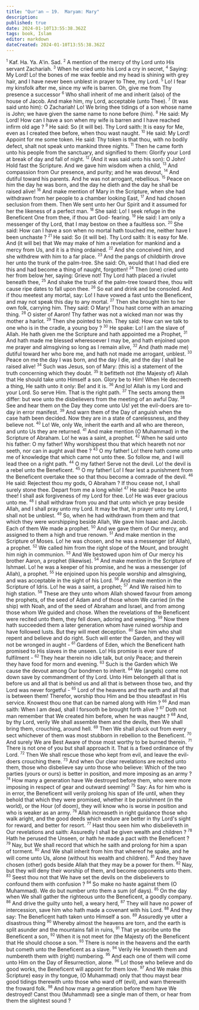 ```yaml
---
title: "Qur'an — 19.  Maryam: Mary"
description: 
published: true
date: 2024-01-10T13:55:38.362Z
tags: book, Islam
editor: markdown
dateCreated: 2024-01-10T13:55:38.362Z
---
```




<span id="v1"><sup><small>1</small></sup></span>  Kaf. Ha. Ya. A'in. Sad.
<span id="v2"><sup><small>2</small></sup></span>  A mention of the mercy of thy Lord unto His servant Zachariah.
<span id="v3"><sup><small>3</small></sup></span>  When he cried unto his Lord a cry in secret,
<span id="v4"><sup><small>4</small></sup></span>  Saying: My Lord! Lo! the bones of me wax feeble and my head is shining with grey hair, and I have never been unblest in prayer to Thee, my Lord.
<span id="v5"><sup><small>5</small></sup></span>  Lo! I fear my kinsfolk after me, since my wife is barren. Oh, give me from Thy presence a successor
<span id="v6"><sup><small>6</small></sup></span>  Who shall inherit of me and inherit (also) of the house of Jacob. And make him, my Lord, acceptable (unto Thee).
<span id="v7"><sup><small>7</small></sup></span>  (It was said unto him): O Zachariah! Lo! We bring thee tidings of a son whose name is John; we have given the same name to none before (him).
<span id="v8"><sup><small>8</small></sup></span>  He said: My Lord! How can I have a son when my wife is barren and I have reached infirm old age ?
<span id="v9"><sup><small>9</small></sup></span>  He said: So (it will be). Thy Lord saith: It is easy for Me, even as I created thee before, when thou wast naught.
<span id="v10"><sup><small>10</small></sup></span>  He said: My Lord! Appoint for me some token. He said: Thy token is that thou, with no bodily defect, shalt not speak unto mankind three nights.
<span id="v11"><sup><small>11</small></sup></span>  Then he came forth unto his people from the sanctuary, and signified to them: Glorify your Lord at break of day and fall of night.
<span id="v12"><sup><small>12</small></sup></span>  (And it was said unto his son): O John! Hold fast the Scripture. And we gave him wisdom when a child,
<span id="v13"><sup><small>13</small></sup></span>  And compassion from Our presence, and purity; and he was devout,
<span id="v14"><sup><small>14</small></sup></span>  And dutiful toward his parents. And he was not arrogant, rebellious.
<span id="v15"><sup><small>15</small></sup></span>  Peace on him the day he was born, and the day he dieth and the day he shall be raised alive!
<span id="v16"><sup><small>16</small></sup></span>  And make mention of Mary in the Scripture, when she had withdrawn from her people to a chamber looking East,
<span id="v17"><sup><small>17</small></sup></span>  And had chosen seclusion from them. Then We sent unto her Our Spirit and it assumed for her the likeness of a perfect man.
<span id="v18"><sup><small>18</small></sup></span>  She said: Lo! I seek refuge in the Beneficent One from thee, if thou art God- fearing.
<span id="v19"><sup><small>19</small></sup></span>  He said: I am only a messenger of thy Lord, that I may bestow on thee a faultless son.
<span id="v20"><sup><small>20</small></sup></span>  She said: How can I have a son when no mortal hath touched me, neither have I been unchaste ?
<span id="v21"><sup><small>21</small></sup></span>  He said: So (it will be). Thy Lord saith: It is easy for Me. And (it will be) that We may make of him a revelation for mankind and a mercy from Us, and it is a thing ordained.
<span id="v22"><sup><small>22</small></sup></span>  And she conceived him, and she withdrew with him to a far place.
<span id="v23"><sup><small>23</small></sup></span>  And the pangs of childbirth drove her unto the trunk of the palm-tree. She said: Oh, would that I had died ere this and had become a thing of naught, forgotten!
<span id="v24"><sup><small>24</small></sup></span>  Then (one) cried unto her from below her, saying: Grieve not! Thy Lord hath placed a rivulet beneath thee,
<span id="v25"><sup><small>25</small></sup></span>  And shake the trunk of the palm-tree toward thee, thou wilt cause ripe dates to fall upon thee.
<span id="v26"><sup><small>26</small></sup></span>  So eat and drink and be consoled. And if thou meetest any mortal, say: Lo! I have vowed a fast unto the Beneficent, and may not speak this day to any mortal.
<span id="v27"><sup><small>27</small></sup></span>  Then she brought him to her own folk, carrying him. They said: O Mary! Thou hast come with an amazing thing.
<span id="v28"><sup><small>28</small></sup></span>  O sister of Aaron! Thy father was not a wicked man nor was thy mother a harlot.
<span id="v29"><sup><small>29</small></sup></span>  Then she pointed to him. They said: How can we talk to one who is in the cradle, a young boy ?
<span id="v30"><sup><small>30</small></sup></span>  He spake: Lo! I am the slave of Allah. He hath given me the Scripture and hath appointed me a Prophet,
<span id="v31"><sup><small>31</small></sup></span>  And hath made me blessed wheresoever I may be, and hath enjoined upon me prayer and almsgiving so long as I remain alive,
<span id="v32"><sup><small>32</small></sup></span>  And (hath made me) dutiful toward her who bore me, and hath not made me arrogant, unblest.
<span id="v33"><sup><small>33</small></sup></span>  Peace on me the day I was born, and the day I die, and the day I shall be raised alive!
<span id="v34"><sup><small>34</small></sup></span>  Such was Jesus, son of Mary: (this is) a statement of the truth concerning which they doubt.
<span id="v35"><sup><small>35</small></sup></span>  It befitteth not (the Majesty of) Allah that He should take unto Himself a son. Glory be to Him! When He decreeth a thing, He saith unto it only: Be! and it is.
<span id="v36"><sup><small>36</small></sup></span>  And lo! Allah is my Lord and your Lord. So serve Him. That is the right path.
<span id="v37"><sup><small>37</small></sup></span>  The sects among them differ: but woe unto the disbelievers from the meeting of an awful Day.
<span id="v38"><sup><small>38</small></sup></span>  See and hear them on the Day they come unto Us! yet the evil-doers are to- day in error manifest.
<span id="v39"><sup><small>39</small></sup></span>  And warn them of the Day of anguish when the case hath been decided. Now they are in a state of carelessness, and they believe not.
<span id="v40"><sup><small>40</small></sup></span>  Lo! We, only We, inherit the earth and all who are thereon, and unto Us they are returned.
<span id="v41"><sup><small>41</small></sup></span>  And make mention (O Muhammad) in the Scripture of Abraham. Lo! he was a saint, a prophet.
<span id="v42"><sup><small>42</small></sup></span>  When he said unto his father: O my father! Why worshippest thou that which heareth not nor seeth, nor can in aught avail thee ?
<span id="v43"><sup><small>43</small></sup></span>  O my father! Lo! there hath come unto me of knowledge that which came not unto thee. So follow me, and I will lead thee on a right path.
<span id="v44"><sup><small>44</small></sup></span>  O my father! Serve not the devil. Lo! the devil is a rebel unto the Beneficent.
<span id="v45"><sup><small>45</small></sup></span>  O my father! Lo! I fear lest a punishment from the Beneficent overtake thee so that thou become a comrade of the devil.
<span id="v46"><sup><small>46</small></sup></span>  He said: Rejectest thou my gods, O Abraham ? If thou cease not, I shall surely stone thee. Depart from me a long while!
<span id="v47"><sup><small>47</small></sup></span>  He said: Peace be unto thee! I shall ask forgiveness of my Lord for thee. Lo! He was ever gracious unto me.
<span id="v48"><sup><small>48</small></sup></span>  I shall withdraw from you and that unto which ye pray beside Allah, and I shall pray unto my Lord. It may be that, in prayer unto my Lord, I shall not be unblest.
<span id="v49"><sup><small>49</small></sup></span>  So, when he had withdrawn from them and that which they were worshipping beside Allah, We gave him Isaac and Jacob. Each of them We made a prophet.
<span id="v50"><sup><small>50</small></sup></span>  And we gave them of Our mercy, and assigned to them a high and true renown.
<span id="v51"><sup><small>51</small></sup></span>  And make mention in the Scripture of Moses. Lo! he was chosen, and he was a messenger (of Allah), a prophet.
<span id="v52"><sup><small>52</small></sup></span>  We called him from the right slope of the Mount, and brought him nigh in communion.
<span id="v53"><sup><small>53</small></sup></span>  And We bestowed upon him of Our mercy his brother Aaron, a prophet (likewise).
<span id="v54"><sup><small>54</small></sup></span>  And make mention in the Scripture of Ishmael. Lo! he was a keeper of his promise, and he was a messenger (of Allah), a prophet.
<span id="v55"><sup><small>55</small></sup></span>  He enjoined upon his people worship and almsgiving, and was acceptable in the sight of his Lord.
<span id="v56"><sup><small>56</small></sup></span>  And make mention in the Scripture of Idris. Lo! he was a saint, a prophet;
<span id="v57"><sup><small>57</small></sup></span>  And We raised him to high station.
<span id="v58"><sup><small>58</small></sup></span>  These are they unto whom Allah showed favour from among the prophets, of the seed of Adam and of those whom We carried (in the ship) with Noah, and of the seed of Abraham and Israel, and from among those whom We guided and chose. When the revelations of the Beneficent were recited unto them, they fell down, adoring and weeping.
<span id="v59"><sup><small>59</small></sup></span>  Now there hath succeeded them a later generation whom have ruined worship and have followed lusts. But they will meet deception.
<span id="v60"><sup><small>60</small></sup></span>  Save him who shall repent and believe and do right. Such will enter the Garden, and they will not be wronged in aught -
<span id="v61"><sup><small>61</small></sup></span>  Gardens of Eden, which the Beneficent hath promised to His slaves in the unseen. Lo! His promise is ever sure of fulfilment -
<span id="v62"><sup><small>62</small></sup></span>  They hear therein no idle talk, but only Peace; and therein they have food for morn and evening.
<span id="v63"><sup><small>63</small></sup></span>  Such is the Garden which We cause the devout among Our bondmen to inherit.
<span id="v64"><sup><small>64</small></sup></span>  We (angels) come not down save by commandment of thy Lord. Unto Him belongeth all that is before us and all that is behind us and all that is between those two, and thy Lord was never forgetful -
<span id="v65"><sup><small>65</small></sup></span>  Lord of the heavens and the earth and all that is between them! Therefor, worship thou Him and be thou steadfast in His service. Knowest thou one that can be named along with Him ?
<span id="v66"><sup><small>66</small></sup></span>  And man saith: When I am dead, shall I forsooth be brought forth alive ?
<span id="v67"><sup><small>67</small></sup></span>  Doth not man remember that We created him before, when he was naught ?
<span id="v68"><sup><small>68</small></sup></span>  And, by thy Lord, verily We shall assemble them and the devils, then We shall bring them, crouching, around hell.
<span id="v69"><sup><small>69</small></sup></span>  Then We shall pluck out from every sect whichever of them was most stubborn in rebellion to the Beneficent.
<span id="v70"><sup><small>70</small></sup></span>  And surely We are Best Aware of those most worthy to be burned therein.
<span id="v71"><sup><small>71</small></sup></span>  There is not one of you but shall approach it. That is a fixed ordinance of thy Lord.
<span id="v72"><sup><small>72</small></sup></span>  Then We shall rescue those who kept from evil, and leave the evil-doers crouching there.
<span id="v73"><sup><small>73</small></sup></span>  And when Our clear revelations are recited unto them, those who disbelieve say unto those who believe: Which of the two parties (yours or ours) is better in position, and more imposing as an army ?
<span id="v74"><sup><small>74</small></sup></span>  How many a generation have We destroyed before them, who were more imposing in respect of gear and outward seeming!
<span id="v75"><sup><small>75</small></sup></span>  Say: As for him who is in error, the Beneficent will verily prolong his span of life until, when they behold that which they were promised, whether it be punishment (in the world), or the Hour (of doom), they will know who is worse in position and who is weaker as an army.
<span id="v76"><sup><small>76</small></sup></span>  Allah increaseth in right guidance those who walk aright, and the good deeds which endure are better in thy Lord's sight for reward, and better for resort.
<span id="v77"><sup><small>77</small></sup></span>  Hast thou seen him who disbelieveth in Our revelations and saith: Assuredly I shall be given wealth and children ?
<span id="v78"><sup><small>78</small></sup></span>  Hath he perused the Unseen, or hath he made a pact with the Beneficent ?
<span id="v79"><sup><small>79</small></sup></span>  Nay, but We shall record that which he saith and prolong for him a span of torment.
<span id="v80"><sup><small>80</small></sup></span>  And We shall inherit from him that whereof he spake, and he will come unto Us, alone (without his wealth and children).
<span id="v81"><sup><small>81</small></sup></span>  And they have chosen (other) gods beside Allah that they may be a power for them.
<span id="v82"><sup><small>82</small></sup></span>  Nay, but they will deny their worship of them, and become opponents unto them.
<span id="v83"><sup><small>83</small></sup></span>  Seest thou not that We have set the devils on the disbelievers to confound them with confusion ?
<span id="v84"><sup><small>84</small></sup></span>  So make no haste against them (O Muhammad). We do but number unto them a sum (of days).
<span id="v85"><sup><small>85</small></sup></span>  On the day when We shall gather the righteous unto the Beneficent, a goodly company.
<span id="v86"><sup><small>86</small></sup></span>  And drive the guilty unto hell, a weary herd,
<span id="v87"><sup><small>87</small></sup></span>  They will have no power of intercession, save him who hath made a covenant with his Lord.
<span id="v88"><sup><small>88</small></sup></span>  And they say: The Beneficent hath taken unto Himself a son.
<span id="v89"><sup><small>89</small></sup></span>  Assuredly ye utter a disastrous thing
<span id="v90"><sup><small>90</small></sup></span>  Whereby almost the heavens are torn, and the earth is split asunder and the mountains fall in ruins,
<span id="v91"><sup><small>91</small></sup></span>  That ye ascribe unto the Beneficent a son,
<span id="v92"><sup><small>92</small></sup></span>  When it is not meet for (the Majesty of) the Beneficent that He should choose a son.
<span id="v93"><sup><small>93</small></sup></span>  There is none in the heavens and the earth but cometh unto the Beneficent as a slave.
<span id="v94"><sup><small>94</small></sup></span>  Verily He knoweth them and numbereth them with (right) numbering.
<span id="v95"><sup><small>95</small></sup></span>  And each one of them will come unto Him on the Day of Resurrection, alone.
<span id="v96"><sup><small>96</small></sup></span>  Lo! those who believe and do good works, the Beneficent will appoint for them love.
<span id="v97"><sup><small>97</small></sup></span>  And We make (this Scripture) easy in thy tongue, (O Muhammad) only that thou mayst bear good tidings therewith unto those who ward off (evil), and warn therewith the froward folk.
<span id="v98"><sup><small>98</small></sup></span>  And how many a generation before them have We destroyed! Canst thou (Muhammad) see a single man of them, or hear from them the slightest sound ?